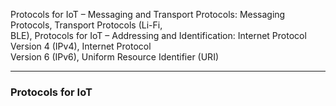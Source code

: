 Protocols for IoT – Messaging and Transport Protocols: Messaging Protocols, Transport Protocols (Li-Fi,  
BLE), Protocols for IoT – Addressing and Identification: Internet Protocol Version 4 (IPv4), Internet Protocol  
Version 6 (IPv6), Uniform Resource Identifier (URI)

---
### Protocols for IoT



